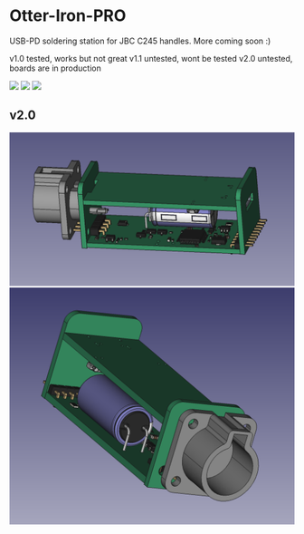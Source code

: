 # Otter-Iron-PRO

USB-PD soldering station for JBC C245 handles. More coming soon :)

v1.0 tested, works but not great
v1.1 untested, wont be tested
v2.0 untested, boards are in production

![](https://pbs.twimg.com/media/EVauc80WkAMILvw?format=jpg&name=large)
![](https://pbs.twimg.com/media/EVaudfYXYAUYDhm?format=jpg&name=4096x4096)
![](https://pbs.twimg.com/media/EVaueMVXQAEkEDh?format=jpg&name=large)

## v2.0 

![](/v2.0/img1.png)
![](/v2.0/img2.png)
